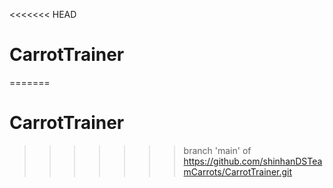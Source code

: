 <<<<<<< HEAD
# CarrotTrainer
=======
# CarrotTrainer
>>>>>>> branch 'main' of https://github.com/shinhanDSTeamCarrots/CarrotTrainer.git

